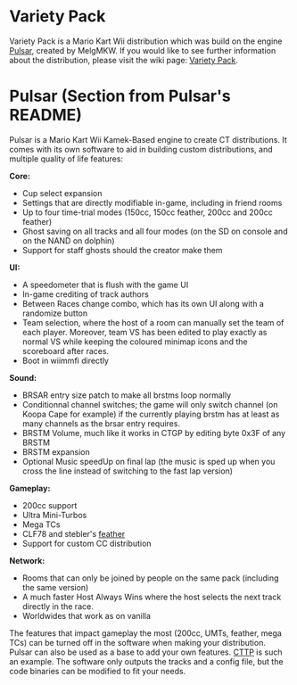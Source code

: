 # Variety Pack
Variety Pack is a Mario Kart Wii distribution which was build on the engine [Pulsar](https://github.com/MelgMKW/Pulsar), created by MelgMKW. If you would like to see further information about the distribution, please visit the wiki page: [Variety Pack](https://wiki.tockdom.com/wiki/Variety_Pack).


# Pulsar (Section from Pulsar's README)
Pulsar is a Mario Kart Wii Kamek-Based engine to create CT distributions. It comes with its own software to aid in building custom distributions, and multiple quality of life features:


**Core:**
- Cup select expansion
- Settings that are directly modifiable in-game, including in friend rooms
- Up to four time-trial modes (150cc, 150cc feather, 200cc and 200cc feather)
- Ghost saving on all tracks and all four modes (on the SD on console and on the NAND on dolphin)
- Support for staff ghosts should the creator make them


**UI:**
- A speedometer that is flush with the game UI
- In-game crediting of track authors
- Between Races change combo, which has its own UI along with a randomize button
- Team selection, where the host of a room can manually set the team of each player. Moreover, team VS has been edited to play exactly as normal VS while keeping the coloured minimap icons and the scoreboard after races.
- Boot in wiimmfi directly


**Sound:**
- BRSAR entry size patch to make all brstms loop normally
- Conditionnal channel switches; the game will only switch channel (on Koopa Cape for example) if the currently playing brstm has at least as many channels as the brsar entry requires.
- BRSTM Volume, much like it works in CTGP by editing byte 0x3F of any BRSTM
- BRSTM expansion
- Optional Music speedUp on final lap (the music is sped up when you cross the line instead of switching to the fast lap version)


**Gameplay:**
- 200cc support
- Ultra Mini-Turbos
- Mega TCs
- CLF78 and stebler's [feather](https://wiki.tockdom.com/wiki/Feather_Item)
- Support for custom CC distribution


**Network:**
- Rooms that can only be joined by people on the same pack (including the same version)
- A much faster Host Always Wins where the host selects the next track directly in the race.
- Worldwides that work as on vanilla



The features that impact gameplay the most (200cc, UMTs, feather, mega TCs) can be turned off in the software when making your distribution.
Pulsar can also be used as a base to add your own features. [CTTP](https://github.com/MelgMKW/CTTP) is such an example. The software only outputs the tracks and a config file, but the code binaries can be modified to fit your needs.

